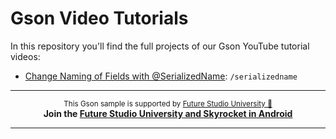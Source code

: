 # Gson Video Tutorials

In this repository you'll find the full projects of our Gson YouTube tutorial videos:

- [Change Naming of Fields with @SerializedName](https://youtu.be/qTXQGmYSazk): `/serializedname` 


------

<p align="center"><sup>This Gson sample is supported by <a href="https://futurestud.io">Future Studio University 🚀</a></sup>
<br><b>
Join the <a href="https://futurestud.io/university">Future Studio University and Skyrocket in Android</a></b>
</p>

------
